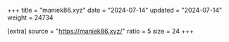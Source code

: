 +++
title = "maniek86.xyz"
date = "2024-07-14"
updated = "2024-07-14"
weight = 24734

[extra]
source = "https://maniek86.xyz/"
ratio = 5
size = 24
+++
